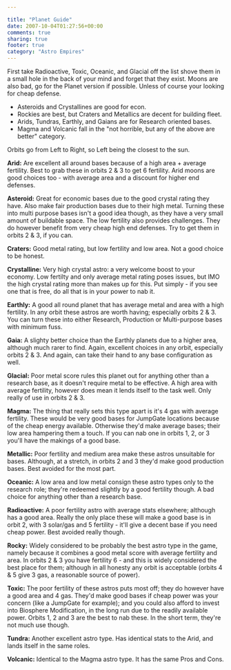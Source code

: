```yaml
---

title: "Planet Guide"
date: 2007-10-04T01:27:56+00:00
comments: true
sharing: true
footer: true
category: "Astro Empires"
---
```


First take Radioactive, Toxic, Oceanic, and Glacial off the list shove them in a small hole in the back of your mind and forget that they exist. Moons are also bad, go for the Planet version if possible. Unless of course your looking for cheap defense.

* Asteroids and Crystallines are good for econ.
* Rockies are best, but Craters and Metallics are decent for building fleet.
* Arids, Tundras, Earthly, and Gaians are for Research oriented bases.
* Magma and Volcanic fall in the "not horrible, but any of the above are better" category.

Orbits go from Left to Right, so Left being the closest to the sun.

**Arid:** Are excellent all around bases because of a high area + average fertility. Best to grab these in orbits 2 & 3 to get 6 fertility. Arid moons are good choices too - with average area and a discount for higher end defenses.

**Asteroid:** Great for economic bases due to the good crystal rating they have. Also make fair production bases due to their high metal. Turning these into multi purpose bases isn't a good idea though, as they have a very small amount of buildable space. The low fertility also provides challenges. They do however benefit from very cheap high end defenses. Try to get them in orbits 2 & 3, if you can.

**Craters:** Good metal rating, but low fertility and low area. Not a good choice to be honest.

**Crystalline:** Very high crystal astro: a very welcome boost to your economy. Low fertilty and only average metal rating poses issues, but IMO the high crystal rating more than makes up for this. Put simply - if you see one that is free, do all that is in your power to nab it.

**Earthly:** A good all round planet that has average metal and area with a high fertility. In any orbit these astros are worth having; especially orbits 2 & 3. You can turn these into either Research, Production or Multi-purpose bases with minimum fuss.

**Gaia:** A slighty better choice than the Earthly planets due to a higher area, although much rarer to find. Again, excellent choices in any orbit, especially orbits 2 & 3. And again, can take their hand to any base configuration as well.

**Glacial:** Poor metal score rules this planet out for anything other than a research base, as it doesn't require metal to be effective. A high area with average fertility, however does mean it lends itself to the task well. Only really of use in orbits 2 & 3.

**Magma:** The thing that really sets this type apart is it's 4 gas with average fertility. These would be very good bases for JumpGate locations because of the cheap energy available. Otherwise they'd make average bases; their low area hampering them a touch. If you can nab one in orbits 1, 2, or 3 you'll have the makings of a good base.

**Metallic:** Poor fertility and medium area make these astros unsuitable for bases. Although, at a stretch, in orbits 2 and 3 they'd make good production bases. Best avoided for the most part.

**Oceanic:** A low area and low metal consign these astro types only to the research role; they're redeemed slightly by a good fertility though. A bad choice for anything other than a research base.

**Radioactive:** A poor fertility astro with average stats elsewhere; although has a good area. Really the only place these will make a good base is in orbit 2, with 3 solar/gas and 5 fertility - it'll give a decent base if you need cheap power. Best avoided really though.

**Rocky:** Widely considered to be probably the best astro type in the game, namely because it combines a good metal score with average fertility and area. In orbits 2 & 3 you have fertility 6 - and this is widely considered the best place for them; although in all honesty any orbit is acceptable (orbits 4 & 5 give 3 gas, a reasonable source of power).

**Toxic:** The poor fertility of these astros puts most off; they do however have a good area and 4 gas. They'd make good bases if cheap power was your concern (like a JumpGate for example); and you could also afford to invest into Biosphere Modification, in the long run due to the readily available power. Orbits 1, 2 and 3 are the best to nab these. In the short term, they're not much use though.

**Tundra:** Another excellent astro type. Has identical stats to the Arid, and lands itself in the same roles.

**Volcanic:** Identical to the Magma astro type. It has the same Pros and Cons.
